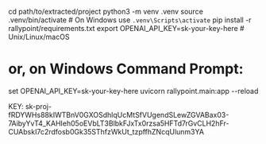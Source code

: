 cd path/to/extracted/project
python3 -m venv .venv
source .venv/bin/activate  # On Windows use `.venv\Scripts\activate`
pip install -r rallypoint/requirements.txt
export OPENAI_API_KEY=sk-your-key-here           # Unix/Linux/macOS
# or, on Windows Command Prompt:
set OPENAI_API_KEY=sk-your-key-here
uvicorn rallypoint.main:app --reload

KEY: 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